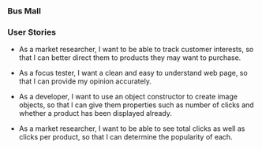 ### Bus Mall
### User Stories

- As a market researcher, I want to be able to track customer interests, so that I can better direct them to products they may want to purchase.

- As a focus tester, I want a clean and easy to understand web page, so that I can provide my opinion accurately.

- As a developer, I want to use an object constructor to create image objects, so that I can give them properties such as number of clicks and whether a product has been displayed already.

- As a market researcher, I want to be able to see total clicks as well as clicks per product, so that I can determine the popularity of each. 
